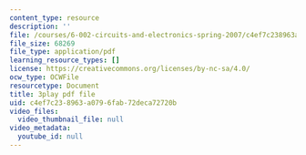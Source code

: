 ```yaml
---
content_type: resource
description: ''
file: /courses/6-002-circuits-and-electronics-spring-2007/c4ef7c238963a0796fab72deca72720b_-gRXU-O1FY4.pdf
file_size: 68269
file_type: application/pdf
learning_resource_types: []
license: https://creativecommons.org/licenses/by-nc-sa/4.0/
ocw_type: OCWFile
resourcetype: Document
title: 3play pdf file
uid: c4ef7c23-8963-a079-6fab-72deca72720b
video_files:
  video_thumbnail_file: null
video_metadata:
  youtube_id: null
---
```

